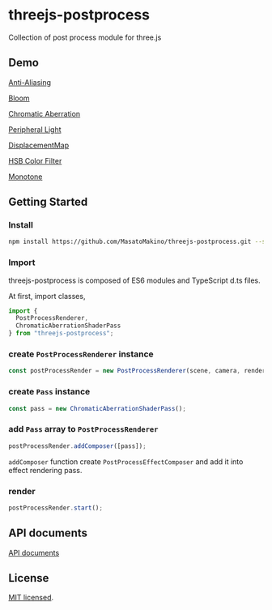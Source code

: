 # threejs-postprocess

Collection of post process module for three.js

## Demo

[Anti-Aliasing](https://masatomakino.github.io/threejs-postprocess/demo/anti_aliasing)

[Bloom](https://masatomakino.github.io/threejs-postprocess/demo/bloom)

[Chromatic Aberration](https://masatomakino.github.io/threejs-postprocess/demo/chromatic)

[Peripheral Light](https://masatomakino.github.io/threejs-postprocess/demo/peripheral)

[DisplacementMap](https://masatomakino.github.io/threejs-postprocess/demo/displacement)

[HSB Color Filter](https://masatomakino.github.io/threejs-postprocess/demo/color_filter)

[Monotone](https://masatomakino.github.io/threejs-postprocess/demo/monotne)

## Getting Started

### Install

```bash
npm install https://github.com/MasatoMakino/threejs-postprocess.git --save-dev
```

### Import

threejs-postprocess is composed of ES6 modules and TypeScript d.ts files.

At first, import classes,

```javascript
import {
  PostProcessRenderer,
  ChromaticAberrationShaderPass
} from "threejs-postprocess";
```

### create `PostProcessRenderer` instance

```javascript
const postProcessRender = new PostProcessRenderer(scene, camera, renderer);
```

### create `Pass` instance

```javascript
const pass = new ChromaticAberrationShaderPass();
```

### add `Pass` array to `PostProcessRenderer`

```javascript
postProcessRender.addComposer([pass]);
```

`addComposer` function create `PostProcessEffectComposer` and add it into effect rendering pass.

### render

```javascript
postProcessRender.start();
```

## API documents

[API documents](https://masatomakino.github.io/threejs-postprocess/api/)

## License

[MIT licensed](LICENSE).
